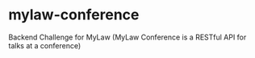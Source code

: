 # mylaw-conference

Backend Challenge for MyLaw (MyLaw Conference is a RESTful API for talks at a conference)

